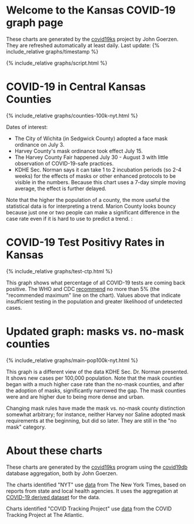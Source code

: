 # Welcome to the Kansas COVID-19 graph page

These charts are generated by the [covid19ks](https://github.com/jgoerzen/covid19ks) project by John Goerzen.  They are refreshed automatically at least daily.  Last update: {% include_relative graphs/timestamp %}

{% include_relative graphs/script.html %}

# COVID-19 in Central Kansas Counties

{% include_relative graphs/counties-100k-nyt.html %}

Dates of interest:

- The City of Wichita (in Sedgwick County) adopted a face mask ordinance on July 3.
- Harvey County's mask ordinance took effect July 15.
- The Harvey County Fair happened July 30 - August 3 with little observation of COVID-19-safe practices.
- KDHE Sec. Norman says it can take 1 to 2 incubation periods (so 2-4 weeks) for the effects of masks or other enhanced protocols to be visible in the numbers.  Because this chart uses a 7-day simple moving average, the effect is further delayed.

Note that the higher the population of a county, the more useful the statistical data is for interpreting a trend.  Marion County looks bouncy because just one or two people can make a significant difference in the case rate even if it is hard to use to predict a trend. :

# COVID-19 Test Positivy Rates in Kansas

{% include_relative graphs/test-ctp.html %}

This graph shows what percentage of all COVID-19 tests are coming back positive.  The WHO and CDC [recommend](https://coronavirus.jhu.edu/testing/testing-positivity) no more than 5% (the "recommended maximum" line on the chart).  Values above that indicate insufficient testing in the population and greater likelihood of undetected cases.

# Updated graph: masks vs. no-mask counties

{% include_relative graphs/main-pop100k-nyt.html %}

This graph is a different view of the data KDHE Sec. Dr. Norman presented.  It shows new cases per 100,000 population.  Note that the mask counties began with a much higher case rate than the no-mask counties, and after the adoption of masks, significantly narrowed the gap.  The mask counties were and are higher due to being more dense and urban.

Changing mask rules have made the mask vs. no-mask county distinction somewhat arbitrary; for instance, neither Harvey nor Saline adopted mask requirements at the beginning, but did so later.  They are still in the "no mask" category.

# About these charts

These charts are generated by the [covid19ks](https://github.com/jgoerzen/covid19ks) program using the [covid19db](https://github.com/jgoerzen/covid19db) database aggregation, both by John Goerzen.

The charts identified "NYT" use [data](https://github.com/nytimes/covid-19-data) from The New York Times, based on reports from state and local health agencies.  It uses the aggregation at [COVID-19 derived dataset](https://github.com/cipriancraciun/covid19-datasets) for the data.

Charts identified "COVID Tracking Project" use [data](https://covidtracking.com/about-data/) from the COVID Tracking Project at The Atlantic.
